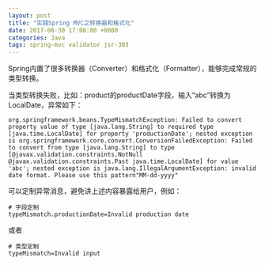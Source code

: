 ```yaml
---
layout: post
title: "实践Spring MVC之转换器和格式化"
date: 2017-08-30 17:08:00 +0800
categories: Java
tags: spring-mvc validator jsr-303
---
```


Spring内置了很多转换器（Converter）和格式化（Formatter），能够完成常规的类型转换。



当类型转换失败，比如：product的productDate字段，输入“abc”转换为LocalDate，异常如下：

```
org.springframework.beans.TypeMismatchException: Failed to convert property value of type [java.lang.String] to required type [java.time.LocalDate] for property 'productionDate'; nested exception is org.springframework.core.convert.ConversionFailedException: Failed to convert from type [java.lang.String] to type [@javax.validation.constraints.NotNull @javax.validation.constraints.Past java.time.LocalDate] for value 'abc'; nested exception is java.lang.IllegalArgumentException: invalid date format. Please use this pattern"MM-dd-yyyy"
```

可以定制异常消息，避免讲上述内容暴露给用户，例如：

```properties
# 字段定制
typeMismatch.productionDate=Invalid production date
```

或者

```properties
# 类型定制
typeMismatch=Invalid input
```

